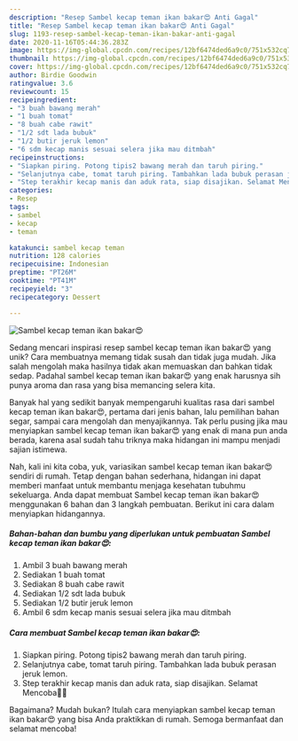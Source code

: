 ```yaml
---
description: "Resep Sambel kecap teman ikan bakar😍 Anti Gagal"
title: "Resep Sambel kecap teman ikan bakar😍 Anti Gagal"
slug: 1193-resep-sambel-kecap-teman-ikan-bakar-anti-gagal
date: 2020-11-16T05:44:36.283Z
image: https://img-global.cpcdn.com/recipes/12bf6474ded6a9c0/751x532cq70/sambel-kecap-teman-ikan-bakar😍-foto-resep-utama.jpg
thumbnail: https://img-global.cpcdn.com/recipes/12bf6474ded6a9c0/751x532cq70/sambel-kecap-teman-ikan-bakar😍-foto-resep-utama.jpg
cover: https://img-global.cpcdn.com/recipes/12bf6474ded6a9c0/751x532cq70/sambel-kecap-teman-ikan-bakar😍-foto-resep-utama.jpg
author: Birdie Goodwin
ratingvalue: 3.6
reviewcount: 15
recipeingredient:
- "3 buah bawang merah"
- "1 buah tomat"
- "8 buah cabe rawit"
- "1/2 sdt lada bubuk"
- "1/2 butir jeruk lemon"
- "6 sdm kecap manis sesuai selera jika mau ditmbah"
recipeinstructions:
- "Siapkan piring. Potong tipis2 bawang merah dan taruh piring."
- "Selanjutnya cabe, tomat taruh piring. Tambahkan lada bubuk perasan jeruk lemon."
- "Step terakhir kecap manis dan aduk rata, siap disajikan. Selamat Mencoba🙏🙏"
categories:
- Resep
tags:
- sambel
- kecap
- teman

katakunci: sambel kecap teman 
nutrition: 128 calories
recipecuisine: Indonesian
preptime: "PT26M"
cooktime: "PT41M"
recipeyield: "3"
recipecategory: Dessert

---
```



![Sambel kecap teman ikan bakar😍](https://img-global.cpcdn.com/recipes/12bf6474ded6a9c0/751x532cq70/sambel-kecap-teman-ikan-bakar😍-foto-resep-utama.jpg)

Sedang mencari inspirasi resep sambel kecap teman ikan bakar😍 yang unik? Cara membuatnya memang tidak susah dan tidak juga mudah. Jika salah mengolah maka hasilnya tidak akan memuaskan dan bahkan tidak sedap. Padahal sambel kecap teman ikan bakar😍 yang enak harusnya sih punya aroma dan rasa yang bisa memancing selera kita.

Banyak hal yang sedikit banyak mempengaruhi kualitas rasa dari sambel kecap teman ikan bakar😍, pertama dari jenis bahan, lalu pemilihan bahan segar, sampai cara mengolah dan menyajikannya. Tak perlu pusing jika mau menyiapkan sambel kecap teman ikan bakar😍 yang enak di mana pun anda berada, karena asal sudah tahu triknya maka hidangan ini mampu menjadi sajian istimewa.




Nah, kali ini kita coba, yuk, variasikan sambel kecap teman ikan bakar😍 sendiri di rumah. Tetap dengan bahan sederhana, hidangan ini dapat memberi manfaat untuk membantu menjaga kesehatan tubuhmu sekeluarga. Anda dapat membuat Sambel kecap teman ikan bakar😍 menggunakan 6 bahan dan 3 langkah pembuatan. Berikut ini cara dalam menyiapkan hidangannya.

<!--inarticleads1-->

##### Bahan-bahan dan bumbu yang diperlukan untuk pembuatan Sambel kecap teman ikan bakar😍:

1. Ambil 3 buah bawang merah
1. Sediakan 1 buah tomat
1. Sediakan 8 buah cabe rawit
1. Sediakan 1/2 sdt lada bubuk
1. Sediakan 1/2 butir jeruk lemon
1. Ambil 6 sdm kecap manis sesuai selera jika mau ditmbah




<!--inarticleads2-->

##### Cara membuat Sambel kecap teman ikan bakar😍:

1. Siapkan piring. Potong tipis2 bawang merah dan taruh piring.
1. Selanjutnya cabe, tomat taruh piring. Tambahkan lada bubuk perasan jeruk lemon.
1. Step terakhir kecap manis dan aduk rata, siap disajikan. Selamat Mencoba🙏🙏




Bagaimana? Mudah bukan? Itulah cara menyiapkan sambel kecap teman ikan bakar😍 yang bisa Anda praktikkan di rumah. Semoga bermanfaat dan selamat mencoba!
